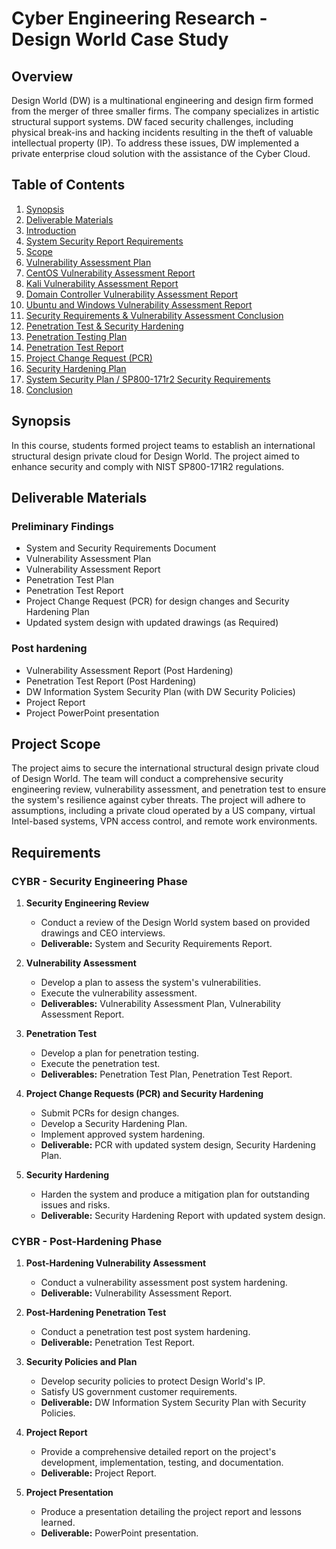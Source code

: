 # Cyber Engineering Research - Design World Case Study

## Overview

Design World (DW) is a multinational engineering and design firm formed from the merger of three smaller firms. The company specializes in artistic structural support systems. DW faced security challenges, including physical break-ins and hacking incidents resulting in the theft of valuable intellectual property (IP). To address these issues, DW implemented a private enterprise cloud solution with the assistance of the Cyber Cloud.

## Table of Contents

1. [Synopsis](#synopsis)
2. [Deliverable Materials](#deliverable-materials)
3. [Introduction](#introduction)
4. [System Security Report Requirements](#system-security-report-requirements)
5. [Scope](#scope)
6. [Vulnerability Assessment Plan](#vulnerability-assessment-plan)
7. [CentOS Vulnerability Assessment Report](#centos-vulnerability-assessment-report)
8. [Kali Vulnerability Assessment Report](#kali-vulnerability-assessment-report)
9. [Domain Controller Vulnerability Assessment Report](#domain-controller-vulnerability-assessment-report)
10. [Ubuntu and Windows Vulnerability Assessment Report](#ubuntu-and-windows-vulnerability-assessment-report)
11. [Security Requirements & Vulnerability Assessment Conclusion](#security-requirements--vulnerability-assessment-conclusion)
12. [Penetration Test & Security Hardening](#penetration-test--security-hardening)
13. [Penetration Testing Plan](#penetration-testing-plan)
14. [Penetration Test Report](#penetration-test-report)
15. [Project Change Request (PCR)](#project-change-request-pcr)
16. [Security Hardening Plan](#security-hardening-plan)
17. [System Security Plan / SP800-171r2 Security Requirements](#system-security-plan--sp800-171r2-security-requirements)
18. [Conclusion](#conclusion)

## Synopsis

In this course, students formed project teams to establish an international structural design private cloud for Design World. The project aimed to enhance security and comply with NIST SP800-171R2 regulations.

## Deliverable Materials

### Preliminary Findings
- System and Security Requirements Document
- Vulnerability Assessment Plan
- Vulnerability Assessment Report
- Penetration Test Plan
- Penetration Test Report
- Project Change Request (PCR) for design changes and Security Hardening Plan
- Updated system design with updated drawings (as Required)

### Post hardening
- Vulnerability Assessment Report (Post Hardening)
- Penetration Test Report (Post Hardening)
- DW Information System Security Plan (with DW Security Policies)
- Project Report
- Project PowerPoint presentation

## Project Scope

The project aims to secure the international structural design private cloud of Design World. The team will conduct a comprehensive security engineering review, vulnerability assessment, and penetration test to ensure the system's resilience against cyber threats. The project will adhere to assumptions, including a private cloud operated by a US company, virtual Intel-based systems, VPN access control, and remote work environments.

## Requirements

### CYBR - Security Engineering Phase

1. **Security Engineering Review**
   - Conduct a review of the Design World system based on provided drawings and CEO interviews.
   - **Deliverable:** System and Security Requirements Report.

2. **Vulnerability Assessment**
   - Develop a plan to assess the system's vulnerabilities.
   - Execute the vulnerability assessment.
   - **Deliverables:** Vulnerability Assessment Plan, Vulnerability Assessment Report.

3. **Penetration Test**
   - Develop a plan for penetration testing.
   - Execute the penetration test.
   - **Deliverables:** Penetration Test Plan, Penetration Test Report.

4. **Project Change Requests (PCR) and Security Hardening**
   - Submit PCRs for design changes.
   - Develop a Security Hardening Plan.
   - Implement approved system hardening.
   - **Deliverable:** PCR with updated system design, Security Hardening Plan.

5. **Security Hardening**
   - Harden the system and produce a mitigation plan for outstanding issues and risks.
   - **Deliverable:** Security Hardening Report with updated system design.

### CYBR - Post-Hardening Phase

1. **Post-Hardening Vulnerability Assessment**
   - Conduct a vulnerability assessment post system hardening.
   - **Deliverable:** Vulnerability Assessment Report.

2. **Post-Hardening Penetration Test**
   - Conduct a penetration test post system hardening.
   - **Deliverable:** Penetration Test Report.

3. **Security Policies and Plan**
   - Develop security policies to protect Design World's IP.
   - Satisfy US government customer requirements.
   - **Deliverable:** DW Information System Security Plan with Security Policies.

4. **Project Report**
   - Provide a comprehensive detailed report on the project's development, implementation, testing, and documentation.
   - **Deliverable:** Project Report.

5. **Project Presentation**
   - Produce a presentation detailing the project report and lessons learned.
   - **Deliverable:** PowerPoint presentation.

